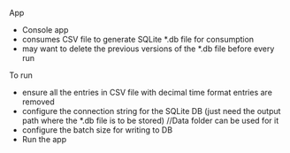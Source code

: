 App
- Console app
- consumes CSV file to generate SQLite *.db file for consumption
- may want to delete the previous versions of the *.db file before every run


To run
- ensure all the entries in CSV file with decimal time format entries are removed
- configure the connection string for the SQLite DB (just need the output path where the *.db file is to be stored) //Data folder can be used for it
- configure the batch size for writing to DB
- Run the app
